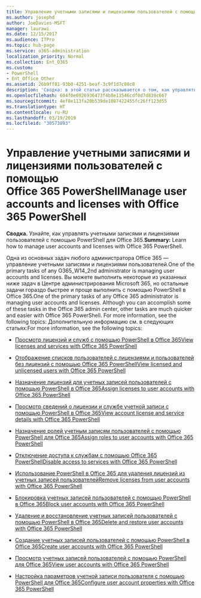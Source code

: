 ```yaml
---
title: Управление учетными записями и лицензиями пользователей с помощью Office 365 PowerShell
ms.author: josephd
author: JoeDavies-MSFT
manager: laurawi
ms.date: 12/15/2017
ms.audience: ITPro
ms.topic: hub-page
ms.service: o365-administration
localization_priority: Normal
ms.collection: Ent_O365
ms.custom:
- PowerShell
- Ent_Office_Other
ms.assetid: 26b9ff81-93b0-4251-beaf-3c9f1d7c80c8
description: 'Сводка: в этой статье рассказывается о том, как управлять учетными записями и лицензиями пользователей с помощью PowerShell в Office 365.'
ms.openlocfilehash: 604f0e6926936473f4b8e13546cdf0d7d839c667
ms.sourcegitcommit: 4ef8e113fa20b539de1087422455fc26ff123d55
ms.translationtype: HT
ms.contentlocale: ru-RU
ms.lasthandoff: 03/19/2019
ms.locfileid: "30573893"
---
```

# <a name="manage-user-accounts-and-licenses-with-office-365-powershell"></a><span data-ttu-id="0da66-103">Управление учетными записями и лицензиями пользователей с помощью Office 365 PowerShell</span><span class="sxs-lookup"><span data-stu-id="0da66-103">Manage user accounts and licenses with Office 365 PowerShell</span></span>

 <span data-ttu-id="0da66-104">**Сводка.** Узнайте, как управлять учетными записями и лицензиями пользователей с помощью PowerShell для Office 365.</span><span class="sxs-lookup"><span data-stu-id="0da66-104">**Summary:** Learn how to manage user accounts and licenses with Office 365 PowerShell.</span></span>
  
<span data-ttu-id="0da66-105">Одна из основных задач любого администратора Office 365 — управление учетными записями и лицензиями пользователей.</span><span class="sxs-lookup"><span data-stu-id="0da66-105">One of the primary tasks of any O365_W14_2nd administrator is managing user accounts and licenses.</span></span> <span data-ttu-id="0da66-106">Вы можете выполнить некоторые из указанных ниже задач в Центре администрирования Microsoft 365, но остальные задачи гораздо быстрее и проще выполнить с помощью PowerShell в Office 365.</span><span class="sxs-lookup"><span data-stu-id="0da66-106">One of the primary tasks of any Office 365 administrator is managing user accounts and licenses. Although you can accomplish some of these tasks in the Office 365 admin center, other tasks are much quicker and easier with Office 365 PowerShell. For more information, see the following topics:</span></span> <span data-ttu-id="0da66-107">Дополнительную информацию см. в следующих статьях:</span><span class="sxs-lookup"><span data-stu-id="0da66-107">For more information, see the following topics:</span></span>
  
- [<span data-ttu-id="0da66-108">Просмотр лицензий и служб с помощью PowerShell в Office 365</span><span class="sxs-lookup"><span data-stu-id="0da66-108">View licenses and services with Office 365 PowerShell</span></span>](view-licenses-and-services-with-office-365-powershell.md)
    
- [<span data-ttu-id="0da66-109">Отображение списков пользователей с лицензиями и пользователей без лицензий с помощью Office 365 PowerShell</span><span class="sxs-lookup"><span data-stu-id="0da66-109">View licensed and unlicensed users with Office 365 PowerShell</span></span>](view-licensed-and-unlicensed-users-with-office-365-powershell.md)
    
- [<span data-ttu-id="0da66-110">Назначение лицензий для учетных записей пользователей с помощью PowerShell в Office 365</span><span class="sxs-lookup"><span data-stu-id="0da66-110">Assign licenses to user accounts with Office 365 PowerShell</span></span>](assign-licenses-to-user-accounts-with-office-365-powershell.md)
    
- [<span data-ttu-id="0da66-111">Просмотр сведений о лицензии и службе учетной записи с помощью PowerShell в Office 365</span><span class="sxs-lookup"><span data-stu-id="0da66-111">View account license and service details with Office 365 PowerShell</span></span>](view-account-license-and-service-details-with-office-365-powershell.md)
    
- [<span data-ttu-id="0da66-112">Назначение ролей учетным записям пользователей с помощью PowerShell для Office 365</span><span class="sxs-lookup"><span data-stu-id="0da66-112">Assign roles to user accounts with Office 365 PowerShell</span></span>](assign-roles-to-user-accounts-with-office-365-powershell.md)
    
- [<span data-ttu-id="0da66-113">Отключение доступа к службам с помощью Office 365 PowerShell</span><span class="sxs-lookup"><span data-stu-id="0da66-113">Disable access to services with Office 365 PowerShell</span></span>](disable-access-to-services-with-office-365-powershell.md)
    
- [<span data-ttu-id="0da66-114">Использование PowerShell в Office 365 для удаления лицензий из учетных записей пользователей</span><span class="sxs-lookup"><span data-stu-id="0da66-114">Remove licenses from user accounts with Office 365 PowerShell</span></span>](remove-licenses-from-user-accounts-with-office-365-powershell.md)
    
- [<span data-ttu-id="0da66-115">Блокировка учетных записей пользователей с помощью PowerShell в Office 365</span><span class="sxs-lookup"><span data-stu-id="0da66-115">Block user accounts with Office 365 PowerShell</span></span>](block-user-accounts-with-office-365-powershell.md)
    
- [<span data-ttu-id="0da66-116">Удаление и восстановление учетных записей пользователей с помощью PowerShell в Office 365</span><span class="sxs-lookup"><span data-stu-id="0da66-116">Delete and restore user accounts with Office 365 PowerShell</span></span>](delete-and-restore-user-accounts-with-office-365-powershell.md)
    
- [<span data-ttu-id="0da66-117">Создание учетных записей пользователей с помощью PowerShell в Office 365</span><span class="sxs-lookup"><span data-stu-id="0da66-117">Create user accounts with Office 365 PowerShell</span></span>](create-user-accounts-with-office-365-powershell.md)
    
- [<span data-ttu-id="0da66-118">Просмотр учетных записей пользователей с помощью PowerShell для Office 365</span><span class="sxs-lookup"><span data-stu-id="0da66-118">View user accounts with Office 365 PowerShell</span></span>](view-user-accounts-with-office-365-powershell.md)
    
- [<span data-ttu-id="0da66-119">Настройка параметров учетной записи пользователя с помощью PowerShell для Office 365</span><span class="sxs-lookup"><span data-stu-id="0da66-119">Configure user account properties with Office 365 PowerShell</span></span>](configure-user-account-properties-with-office-365-powershell.md)
    

